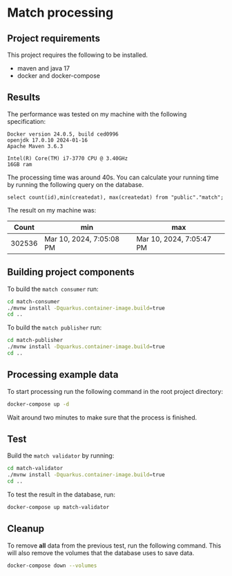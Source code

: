 # Match processing

## Project requirements

This project requires the following to be installed.
- maven and java 17
- docker and docker-compose

## Results

The performance was tested on my machine with the following specification:
```
Docker version 24.0.5, build ced0996
openjdk 17.0.10 2024-01-16
Apache Maven 3.6.3

Intel(R) Core(TM) i7-3770 CPU @ 3.40GHz
16GB ram
```

The processing time was around 40s.
You can calculate your running time by running the
following query on the database.

```postgres-psql
select count(id),min(createdat), max(createdat) from "public"."match";
```

The result on my machine was:

| Count  | min                      | max                      |
|--------|--------------------------|--------------------------|
| 302536 | Mar 10, 2024, 7:05:08 PM | Mar 10, 2024, 7:05:47 PM |



## Building project components

To build the `match consumer` run:
```bash
cd match-consumer
./mvnw install -Dquarkus.container-image.build=true
cd ..
```

To build the `match publisher` run:
```bash
cd match-publisher
./mvnw install -Dquarkus.container-image.build=true
cd ..
```

## Processing example data

To start processing run the following command in the
root project directory:
```bash
docker-compose up -d
```

Wait around two minutes to make sure that the process is finished.

## Test
Build the `match validator` by running:
```bash
cd match-validator
./mvnw install -Dquarkus.container-image.build=true
cd ..
```

To test the result in the database, run:
```bash
docker-compose up match-validator
```

## Cleanup

To remove **all** data from the previous test, run the following command.
This will also remove the volumes that the database uses to save data.
```bash
docker-compose down --volumes
```